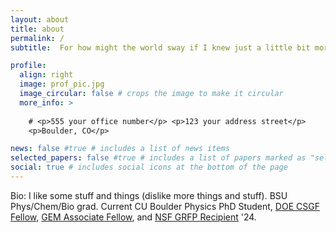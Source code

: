 ```yaml
---
layout: about
title: about
permalink: /
subtitle:  For how might the world sway if I knew just a little bit more of everything. #<a href='#'>Affiliations</a>.

profile:
  align: right
  image: prof_pic.jpg
  image_circular: false # crops the image to make it circular
  more_info: >
     
    # <p>555 your office number</p> <p>123 your address street</p>
    <p>Boulder, CO</p>

news: false #true # includes a list of news items
selected_papers: false #true # includes a list of papers marked as "selected={true}"
social: true # includes social icons at the bottom of the page
---
```

Bio: I like some stuff and things (dislike more things and stuff). BSU Phys/Chem/Bio grad. Current CU Boulder Physics PhD Student, [DOE CSGF Fellow](https://www.krellinst.org/csgf/about-doe-csgf/news-events/2024-incoming-class), [GEM Associate Fellow](https://www.gemfellowship.org/2023-gem-fellows/#a), and [NSF GRFP Recipient](https://www.research.gov/grfp/AwardeeList.do) '24.

<!-- Write your biography here. Tell the world about yourself. Link to your favorite [subreddit](http://reddit.com). You can put a picture in, too. The code is already in, just name your picture `prof_pic.jpg` and put it in the `img/` folder. -->

<!-- Put your address / P.O. box / other info right below your picture. You can also disable any of these elements by editing `profile` property of the YAML header of your `_pages/about.md`. Edit `_bibliography/papers.bib` and Jekyll will render your [publications page](/al-folio/publications/) automatically. -->

<!-- Link to your social media connections, too. This theme is set up to use [Font Awesome icons](https://fontawesome.com/) and [Academicons](https://jpswalsh.github.io/academicons/), like the ones below. Add your Facebook, Twitter, LinkedIn, Google Scholar, or just disable all of them. -->
